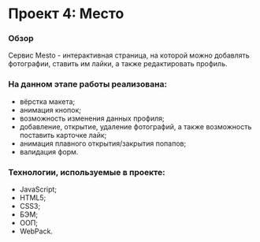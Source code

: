 # Проект 4: Место #

### Обзор ###
Сервис Mesto - интерактивная страница, на которой можно добавлять фотографии, ставить им лайки, а также редактировать профиль.

### На данном этапе работы реализована: ###
* вёрстка макета;
* анимация кнопок;
* возможность изменения данных профиля;
* добавление, открытие, удаление фотографий, а также возможность поставить карточке лайк;
* анимация плавного открытия/закрытия попапов;
* валидация форм.

### Технологии, используемые в проекте: ###
* JavaScript;
* HTML5;
* CSS3;
* БЭМ;
* ООП;
* WebPack.

